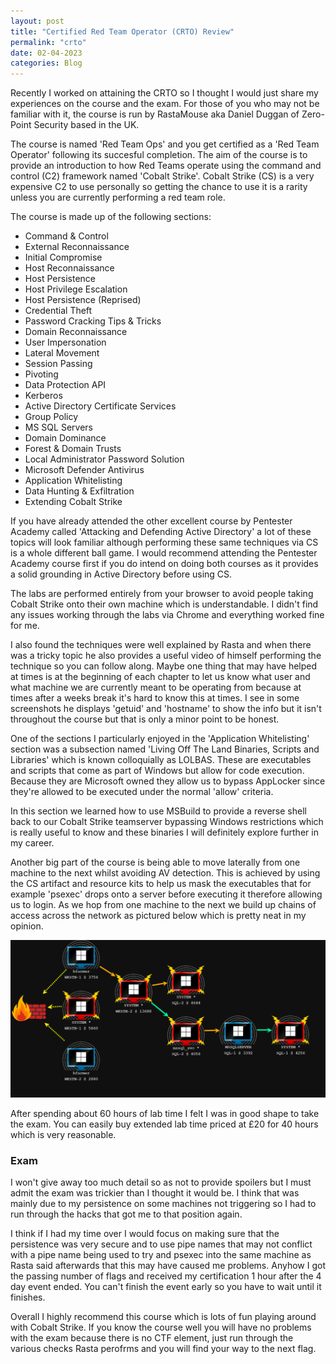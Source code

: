 ```yaml
---
layout: post
title: "Certified Red Team Operator (CRTO) Review"
permalink: "crto"
date: 02-04-2023
categories: Blog
---
```


Recently I worked on attaining the CRTO so I thought I would just share my experiences on the course and the exam.
For those of you who may not be familiar with it, the course is run by RastaMouse aka Daniel Duggan of Zero-Point Security based in the UK.

The course is named 'Red Team Ops' and you get certified as a 'Red Team Operator' following its succesful completion. The aim of the course is to provide an introduction to how Red Teams operate using the command and control (C2) framework named 'Cobalt Strike'. Cobalt Strike (CS) is a very expensive C2 to use personally so getting the chance to use it is a rarity unless you are currently performing a red team role.

The course is made up of the following sections:

- Command & Control
- External Reconnaissance
- Initial Compromise
- Host Reconnaissance
- Host Persistence
- Host Privilege Escalation
- Host Persistence (Reprised)
- Credential Theft
- Password Cracking Tips & Tricks
- Domain Reconnaissance
- User Impersonation
- Lateral Movement
- Session Passing
- Pivoting
- Data Protection API
- Kerberos
- Active Directory Certificate Services
- Group Policy
- MS SQL Servers
- Domain Dominance
- Forest & Domain Trusts
- Local Administrator Password Solution
- Microsoft Defender Antivirus
- Application Whitelisting
- Data Hunting & Exfiltration
- Extending Cobalt Strike

If you have already attended the other excellent course by Pentester Academy called 'Attacking and Defending Active Directory' a lot of these topics will look familiar although performing these same techniques via CS is a whole different ball game. I would recommend attending the Pentester Academy course first if you do intend on doing both courses as it provides a solid grounding in Active Directory before using CS.

The labs are performed entirely from your browser to avoid people taking Cobalt Strike onto their own machine which is understandable. I didn't find any issues working through the labs via Chrome and everything worked fine for me.

I also found the techniques were well explained by Rasta and when there was a tricky topic he also provides a useful video of himself performing the technique so you can follow along. Maybe one thing that may have helped at times is at the beginning of each chapter to let us know what user and what machine we are currently meant to be operating from because at times after a weeks break it's hard to know this at times. I see in some screenshots he displays 'getuid' and 'hostname' to show the info but it isn't throughout the course but that is only a minor point to be honest.

One of the sections I particularly enjoyed in the 'Application Whitelisting' section was a subsection named 'Living Off The Land Binaries, Scripts and Libraries' which is known colloquially as LOLBAS. These are executables and scripts that come as part of Windows but allow for code execution. Because they are Microsoft owned they allow us to bypass AppLocker since they're allowed to be executed under the normal 'allow' criteria. 

In this section we learned how to use MSBuild to provide a reverse shell back to our Cobalt Strike teamserver bypassing Windows restrictions which is really useful to know and these binaries I will definitely explore further in my career.

Another big part of the course is being able to move laterally from one machine to the next whilst avoiding AV detection. This is achieved by using the CS artifact and resource kits to help us mask the executables that for example 'psexec' drops onto a server before executing it therefore allowing us to login. As we hop from one machine to the next we build up chains of access across the network as pictured below which is pretty neat in my opinion.

<img alt="cs" src="/assets/img/cs.PNG"/>

After spending about 60 hours of lab time I felt I was in good shape to take the exam. You can easily buy extended lab time priced at £20 for 40 hours which is very reasonable.

### Exam

I won't give away too much detail so as not to provide spoilers but I must admit the exam was trickier than I thought it would be. I think that was mainly due to my persistence on some machines not triggering so I had to run through the hacks that got me to that position again. 

I think if I had my time over I would focus on making sure that the persistence was very secure and to use pipe names that may not conflict with a pipe name being used to try and psexec into the same machine as Rasta said afterwards that this may have caused me problems. Anyhow I got the passing number of flags and received my certification 1 hour after the 4 day event ended. You can't finish the event early so you have to wait until it finishes. 

Overall I highly recommend this course which is lots of fun playing around with Cobalt Strike. If you know the course well you will have no problems with the exam because there is no CTF element, just run through the various checks Rasta perofrms and you will find your way to the next flag.








